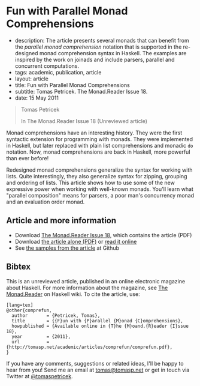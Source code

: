 # Fun with Parallel Monad Comprehensions


 - description:  The article presents several monads that can benefit from the _parallel monad comprehension_
    notation that is supported in the re-designed monad comprehension syntax in Haskell. The examples
    are inspired by the work on joinads and include parsers, parallel and concurrent computations.
 - tags: academic, publication, article
 - layout: article
 - title: Fun with Parallel Monad Comprehensions
 - subtitle: Tomas Petricek. The Monad.Reader Issue 18.
 - date: 15 May 2011 

> Tomas Petricek
>
> In The Monad.Reader Issue 18 (Unreviewed article)
  
Monad comprehensions have an interesting history. They were the first syntactic extension for 
programming with monads. They were implemented in Haskell, but later replaced with plain list
comprehensions and monadic <code>do</code> notation. Now, monad comprehensions are back in Haskell,
more powerful than ever before!

Redesigned monad comprehensions generalize the syntax for working with lists. Quite interestingly, 
they also generalize syntax for zipping, grouping and ordering of lists. This article shows how to 
use some of the new expressive power when working with well-known monads. You'll learn what 
"parallel composition" means for parsers, a poor man's concurrency monad and an evaluation 
order monad.

## Article and more information

 - Download [The Monad.Reader Issue 18](http://themonadreader.files.wordpress.com/2011/07/issue18.pdf), which contains the article (PDF)</li>
 - Download [the article alone (PDF)](comprefun.pdf) or [read it online](http://tomasp.net/blog/comprefun.aspx/)
 - See [the samples from the article](http://github.com/tpetricek/Haskell.Joinads) at Github
   
## <a id="cite">Bibtex</a>
This is an unreviewed article, published in an online electronic magazine about
Haskell. For more information about the magazine, see [The Monad.Reader](http://www.haskell.org/haskellwiki/The_Monad.Reader)
on Haskell wiki. To cite the article, use:

    [lang=tex]
    @other{comprefun,
      author       = {Petricek, Tomas},
      title        = {{F}un with {P}arallel {M}onad {C}omprehensions},
      howpublished = {Available online in {T}he {M}oand.{R}eader {I}ssue 18},
      year         = {2011},
      url          = {http://tomasp.net/academic/articles/comprefun/comprefun.pdf},
    }

If you have any comments, suggestions or related ideas, I'll be happy to 
hear from you! Send me an email at [tomas@tomasp.net](mailto:tomas@tomasp.net)
or get in touch via Twitter at [@tomaspetricek](http://twitter.com/tomaspetricek).
